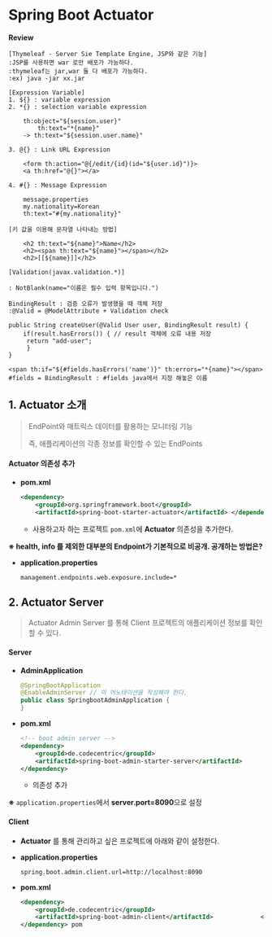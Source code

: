 # Spring Boot Actuator



**Review**

```
[Thymeleaf - Server Sie Template Engine, JSP와 같은 기능]
:JSP를 사용하면 war 로만 배포가 가능하다.
:thymeleaf는 jar,war 둘 다 배포가 가능하다.
:ex) java -jar xx.jar

[Expression Variable]
1. ${} : variable expression
2. *{} : selection variable expression

	th:object="${session.user}"
		th:text="*{name}"
	-> th:text="${session.user.name}"

3. @{} : Link URL Expression

	<form th:action="@{/edit/{id}(id="${user.id}")}>
	<a th:href="@{}"></a>
	
4. #{} : Message Expression
	
	message.properties
	my.nationality=Korean
	th:text="#{my.nationality}"
	
[키 값을 이용해 문자열 나타내는 방법]

	<h2 th:text="${name}">Name</h2>
	<h2><span th:text="${name}"></span></h2>
	<h2>[[${name}]]</h2>
	
[Validation(javax.validation.*)]

: NotBlank(name="이름은 필수 입력 항목입니다.")

BindingResult : 검증 오류가 발생했을 때 객체 저장
:@Valid = @ModelAttribute + Validation check

public String createUser(@Valid User user, BindingResult result) {
	if(result.hasErrors()) { // result 객체에 오류 내용 저장
	 return "add-user";
	 }
}

<span th:if="${#fields.hasErrors('name')}" th:errors="*{name}"></span>
#fields = BindingResult : #fields java에서 지정 해놓은 이름
```





## 1. Actuator 소개

> EndPoint와 매트릭스 데이터를 활용하는 모니터링 기능
>
> 즉, 애플리케이션의 각종 정보를 확인할 수 있는 EndPoints



#### Actuator 의존성 추가

- **pom.xml**

  ```xml
  <dependency>     
      <groupId>org.springframework.boot</groupId>     		 
      <artifactId>spring-boot-starter-actuator</artifactId> </dependency>
  ```

  - 사용하고자 하는 프로젝트 `pom.xml`에 **Actuator** 의존성을 추가한다.



**※ health, info 를 제외한 대부분의 Endpoint가 기본적으로 비공개. 공개하는 방법은?**

- **application.properties**

  ```properties
  management.endpoints.web.exposure.include=*
  ```

  

## 2. Actuator Server

> Actuator Admin Server 를 통해 Client 프로젝트의 애플리케이션 정보를 확인할 수 있다.



#### Server

- **AdminApplication**

  ```java
  @SpringBootApplication 
  @EnableAdminServer // 이 어노테이션을 작성해야 한다.
  public class SpringbootAdminApplication { 
  }   
  ```

- **pom.xml**

  ```xml
  <!-- boot admin server -->
  <dependency>
      <groupId>de.codecentric</groupId>
      <artifactId>spring-boot-admin-starter-server</artifactId>     	<version>2.1.4</version> 
  </dependency> 
  ```

  - 의존성 추가

**※** `application.properties`에서 **server.port=8090**으로 설정



#### Client

- **Actuator** 를 통해 관리하고 싶은 프로젝트에 아래와 같이 설정한다.

- **application.properties**

  ```properties
  spring.boot.admin.client.url=http://localhost:8090
  ```

- **pom.xml**

  ```xml
  <dependency>
      <groupId>de.codecentric</groupId>
      <artifactId>spring-boot-admin-client</artifactId>    			<version>2.1.4</version> 
  </dependency> pom
  ```

  